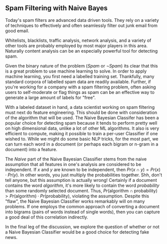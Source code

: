 ## Spam Filtering with Naive Bayes

Today's spam filters are advanced data driven tools.  They rely on a variety of techniques to effectively and often seamlessly filter out junk email from good email.

Whitelists, blacklists, traffic analysis, network analysis, and a variety of other tools are probably employed by most major players in this area.  Naturally content analysis can be an especially powerful tool for detecting spam.

Given the binary nature of the problem ($Spam$ or $\neg Spam$) its clear that this is a great problem to use machine learning to solve.  In order to apply machine learning, you first need a labelled training set.  Thankfully, many standard corpora of labelled spam data are readily available.  Further, if you're working for a company with a spam filtering problem, often asking users to self-moderate or flag things as spam can be an effective way to generate a large amount of labels for "free".

With a labeled dataset in hand, a data scientist working on spam filtering must next do feature engineering.  This should be done with consideration of the algorithm that will be used.  The Naive Bayesian Classifer has been a popular choice for detecting spam because it tends to perform pretty well on high dimensional data, unlike a lot of other ML algorithms.  It also is very efficient to compute, making it possible to train a per-user Classifier if one wished to.  While we might do some basic NLP tricks, for the most part, we can turn each word in a document (or perhaps each bigram or n-gram in a document) into a feature.

The *Naive* part of the Naive Bayesian Classifier stems from the naive assumption that all features in one's analysis are considered to be independent.  If $x$ and $y$ are known to be independent, then $Pr(x \cap y) = Pr(x) \cdot Pr(y)$.  In other words, you just multiply the probabilities together.  Shh, don't tell anyone, but this assumption is actually wrong!  Certainly if a document contains the word *algorithm*, it's more likely to contain the word *probability* than some randomly selected document.  Thus, $Pr(\text{algorithm} \cap \text{probability}) > Pr(\text{algorithm}) \cdot Pr(\text{probability})$, violating the assumption.  Despite this "flaw", the Naive Bayesian Classifier works remarkably will on many problems.  If one employs the common approach of converting a document into bigrams (pairs of words instead of single words), then you can capture a good deal of this correlation indirectly.

In the final leg of the discussion, we explore the question of whether or not a Naive Bayesian Classifier would be a good choice for detecting fake news.
